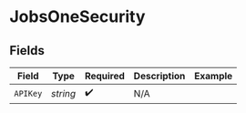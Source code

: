 # JobsOneSecurity


## Fields

| Field                  | Type                   | Required               | Description            | Example                |
| ---------------------- | ---------------------- | ---------------------- | ---------------------- | ---------------------- |
| `APIKey`               | *string*               | :heavy_check_mark:     | N/A                    | <your-apideck-api-key> |